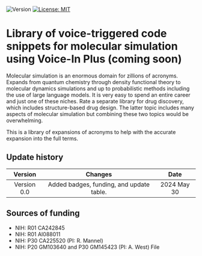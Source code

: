 ![Version](https://img.shields.io/static/v1?label=matplotlib-voice-in&message=0.0&color=brightcolor)
[![License: MIT](https://img.shields.io/badge/License-MIT-blue.svg)](https://opensource.org/licenses/MIT)


# Library of voice-triggered code snippets for molecular simulation using Voice-In Plus (coming soon)

Molecular simulation is an enormous domain for zillions of acronyms.
Expands from quantum chemistry through density functional theory to molecular dynamics simulations and up to probabilistic methods including the use of large language models.
It is very easy to spend an entire career and just one of these niches.
Rate a separate library for drug discovery, which includes structure-based drug design.
The latter topic includes many aspects of molecular simulation but combining these two topics would be overwhelming.

This is a library of expansions of acronyms to help with the accurate expansion into the full terms.

## Update history

|Version      | Changes                                                                                                                                                                         | Date                 |
|:-----------:|:------------------------------------------------------------------------------------------------------------------------------------------:|:--------------------:|
| Version 0.0 |   Added badges, funding, and update table.                                                                                                                  | 2024 May 30         |

## Sources of funding

- NIH: R01 CA242845
- NIH: R01 AI088011
- NIH: P30 CA225520 (PI: R. Mannel)
- NIH: P20 GM103640 and P30 GM145423 (PI: A. West)
File
